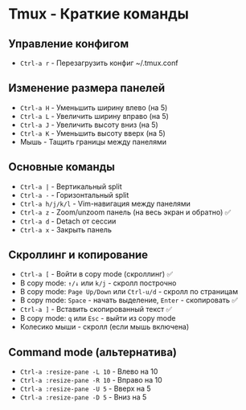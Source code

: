 # Tmux - Краткие команды

## Управление конфигом
- `Ctrl-a r` - Перезагрузить конфиг ~/.tmux.conf

## Изменение размера панелей
- `Ctrl-a H` - Уменьшить ширину влево (на 5)
- `Ctrl-a L` - Увеличить ширину вправо (на 5)
- `Ctrl-a J` - Увеличить высоту вниз (на 5)
- `Ctrl-a K` - Уменьшить высоту вверх (на 5)
- Мышь - Тащить границы между панелями

## Основные команды
- `Ctrl-a |` - Вертикальный split
- `Ctrl-a -` - Горизонтальный split
- `Ctrl-a h/j/k/l` - Vim-навигация между панелями
- `Ctrl-a z` - Zoom/unzoom панель (на весь экран и обратно) ✅
- `Ctrl-a d` - Detach от сессии
- `Ctrl-a x` - Закрыть панель

## Скроллинг и копирование
- `Ctrl-a [` - Войти в copy mode (скроллинг) ✅
- В copy mode: `↑/↓` или `k/j` - скролл построчно
- В copy mode: `Page Up/Down` или `Ctrl-u/d` - скролл по страницам
- В copy mode: `Space` - начать выделение, `Enter` - скопировать ✅
- `Ctrl-a ]` - Вставить скопированный текст ✅
- В copy mode: `q` или `Esc` - выйти из copy mode
- Колесико мыши - скролл (если мышь включена)

## Command mode (альтернатива)
- `Ctrl-a :resize-pane -L 10` - Влево на 10
- `Ctrl-a :resize-pane -R 10` - Вправо на 10
- `Ctrl-a :resize-pane -U 5` - Вверх на 5
- `Ctrl-a :resize-pane -D 5` - Вниз на 5